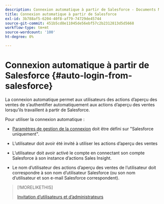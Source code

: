 ```yaml
---
description: Connexion automatique à partir de Salesforce - Documents Marketo - Documentation du produit
title: Connexion automatique à partir de Salesforce
exl-id: 3b788af5-6204-40f8-af79-74729de45744
source-git-commit: 451b5cd8e11045de56ebf57c2b2312813d5d5668
workflow-type: tm+mt
source-wordcount: '100'
ht-degree: 0%

---
```


# Connexion automatique à partir de Salesforce {#auto-login-from-salesforce}

La connexion automatique permet aux utilisateurs des actions d’aperçu des ventes de s’authentifier automatiquement aux actions d’aperçu des ventes lorsqu’ils travaillent à partir de Salesforce.

Pour utiliser la connexion automatique :

* [Paramètres de gestion de la connexion](/help/marketo/product-docs/marketo-sales-insight/actions/admin/login-management-settings.md) doit être défini sur &quot;Salesforce uniquement&quot;.

* L’utilisateur doit avoir été invité à utiliser les actions d’aperçu des ventes

* L’utilisateur doit avoir activé le compte en connectant son compte Salesforce à son instance d’actions Sales Insight.

* Le nom d’utilisateur des actions d’aperçu des ventes de l’utilisateur doit correspondre à son nom d’utilisateur Salesforce (ou son nom d’utilisateur et son e-mail Salesforce correspondent).

>[!MORELIKETHIS]
>
>[Invitation d’utilisateurs et d’administrateurs](/help/marketo/product-docs/marketo-sales-insight/actions/admin/invite-users-and-admins.md)
